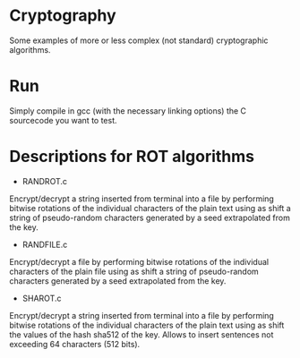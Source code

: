 # Cryptography
Some examples of more or less complex (not standard) cryptographic algorithms.

# Run
Simply compile in gcc (with the necessary linking options) the C sourcecode you want to test.

# Descriptions for ROT algorithms
- RANDROT.c

Encrypt/decrypt a string inserted from terminal into a file by performing bitwise rotations of the individual characters of the plain text using as shift a string of pseudo-random characters generated by a seed extrapolated from the key.


- RANDFILE.c

Encrypt/decrypt a file by performing bitwise rotations of the individual characters of the plain file using as shift a string of pseudo-random characters generated by a seed extrapolated from the key.


- SHAROT.c

Encrypt/decrypt a string inserted from terminal into a file by performing bitwise rotations of the individual characters of the plain text using as shift the values of the hash sha512 of the key. Allows to insert sentences not exceeding 64 characters (512 bits).
